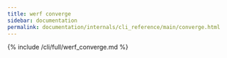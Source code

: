 ```yaml
---
title: werf converge
sidebar: documentation
permalink: documentation/internals/cli_reference/main/converge.html
---
```


{% include /cli/full/werf_converge.md %}

